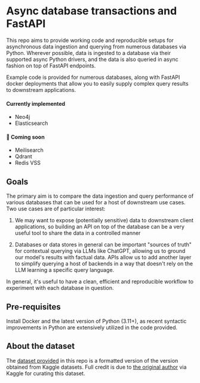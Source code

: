 # Async database transactions and FastAPI

This repo aims to provide working code and reproducible setups for asynchronous data ingestion and querying from numerous databases via Python. Wherever possible, data is ingested to a database via their supported async Python drivers, and the data is also queried in async fashion on top of FastAPI endpoints.

Example code is provided for numerous databases, along with FastAPI docker deployments that allow you to easily supply complex query results to downstream applications.

#### Currently implemented
* Neo4j
* Elasticsearch

#### 🚧 Coming soon
* Meilisearch
* Qdrant
* Redis VSS


## Goals

The primary aim is to compare the data ingestion and query performance of various databases that can be used for a host of downstream use cases. Two use cases are of particular interest:

1. We may want to expose (potentially sensitive) data to downstream client applications, so building an API on top of the database can be a very useful tool to share the data in a controlled manner

2. Databases or data stores in general can be important "sources of truth" for contextual querying via LLMs like ChatGPT, allowing us to ground our model's results with factual data. APIs allow us to add another layer to simplify querying a host of backends in a way that doesn't rely on the LLM learning a specific query language.

In general, it's useful to have a clean, efficient and reproducible workflow to experiment with each database in question.


## Pre-requisites

Install Docker and the latest version of Python (3.11+), as recent syntactic improvements in Python are extensively utilized in the code provided.

## About the dataset

The [dataset provided](https://github.com/prrao87/async-db-fastapi/tree/main/data) in this repo is a formatted version of the version obtained from Kaggle datasets. Full credit is due to [the original author](https://www.kaggle.com/zynicide) via Kaggle for curating this dataset.
